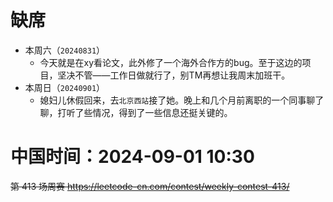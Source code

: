 
# 缺席

- 本周六（`20240831`）
  * 今天就是在xy看论文，此外修了一个海外合作方的bug。至于这边的项目，坚决不管——工作日做就行了，别TM再想让我周末加班干。
- 本周日（`20240901`）
  * 媳妇儿休假回来，去`北京西站`接了她。晚上和几个月前离职的一个同事聊了聊，打听了些情况，得到了一些信息还挺关键的。

# 中国时间：2024-09-01 10:30

~~第 413 场周赛 https://leetcode-cn.com/contest/weekly-contest-413/~~
